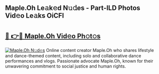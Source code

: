 ## Maple.Oh Le𝚊k𝚎d N𝚞𝚍es - Part-ILD Photos Vid𝚎o Le𝚊ks OiCFI

# <h2><a href="http://fbfhq4s.evod.top/?m=Maple.Oh">🔗 👉🔴 Maple.Oh Vid𝚎o Ph𝚘t𝚘s</a></h2>

[![Maple.Oh N𝚞d𝚎s](https://i.imgur.com/8V9OHl7.gif)](http://fbfhq4s.evod.top/?m=Maple.Oh)
Online content creator Maple.Oh who shares lifestyle and dance-themed content, including solo and collaborative dance performances and vlogs. Passionate advocate Maple.Oh, known for their unwavering commitment to social justice and human rights. 
